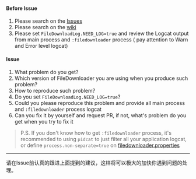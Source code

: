 #### Before Issue

1. Please search on the [Issues](https://github.com/lingochamp/FileDownloader/issues)
2. Please search on the [wiki](https://github.com/lingochamp/FileDownloader/wiki)
3. Please set `FileDownloadLog.NEED_LOG=true` and review the Logcat output from main process and `:filedownloader` process ( pay attention to Warn and Error level logcat)

#### Issue

1. What problem do you get?
2. Which version of FileDownloader you are using when you produce such problem?
3. How to reproduce such problem?
4. Do you set `FileDownloadLog.NEED_LOG=true`?
5. Could you please reproduce this problem and provide all main process and `:filedownloader` process logcat 
6. Can you fix it by yourself and request PR, if not, what's problem do you get when you try to fix it

>P.S. If you don't know how to get `:filedownloader` process, it's recommended to using `pidcat` to just filter all your application logcat, or define `process.non-separate=true` on [filedownloader.properties](https://github.com/lingochamp/FileDownloader/wiki/filedownloader.properties)

---

请在Issue前认真的跟进上面提到的建议，这样将可以极大的加快你遇到问题的处理。
